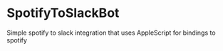 # SpotifyToSlackBot
Simple spotify to slack integration that uses AppleScript for bindings to spotify

